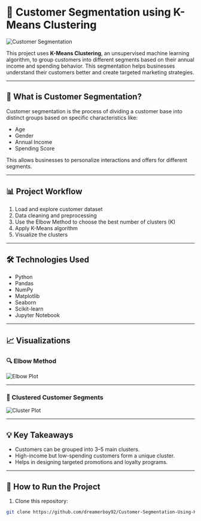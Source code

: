 # 🎯 Customer Segmentation using K-Means Clustering

![Customer Segmentation](https://raw.githubusercontent.com/dreamerboy92/Customer-Segmentation-Using-K-Means/main/images/segmentation-banner.png)

This project uses **K-Means Clustering**, an unsupervised machine learning algorithm, to group customers into different segments based on their annual income and spending behavior. This segmentation helps businesses understand their customers better and create targeted marketing strategies.

---

## 🧠 What is Customer Segmentation?

Customer segmentation is the process of dividing a customer base into distinct groups based on specific characteristics like:

- Age
- Gender
- Annual Income
- Spending Score

This allows businesses to personalize interactions and offers for different segments.

---

## 📊 Project Workflow

1. Load and explore customer dataset  
2. Data cleaning and preprocessing  
3. Use the Elbow Method to choose the best number of clusters (K)  
4. Apply K-Means algorithm  
5. Visualize the clusters  

---

## 🛠️ Technologies Used

- Python  
- Pandas  
- NumPy  
- Matplotlib  
- Seaborn  
- Scikit-learn  
- Jupyter Notebook  

---

## 📈 Visualizations

### 🔍 Elbow Method

![Elbow Plot](https://raw.githubusercontent.com/dreamerboy92/Customer-Segmentation-Using-K-Means/main/images/elbow_plot.png)

---

### 👥 Clustered Customer Segments

![Cluster Plot](https://raw.githubusercontent.com/dreamerboy92/Customer-Segmentation-Using-K-Means/main/images/cluster_plot.png)

---

## 💡 Key Takeaways

- Customers can be grouped into 3–5 main clusters.  
- High-income but low-spending customers form a unique cluster.  
- Helps in designing targeted promotions and loyalty programs.  

---

## 🚀 How to Run the Project

1. Clone this repository:

```bash
git clone https://github.com/dreamerboy92/Customer-Segmentation-Using-K-Means.git
